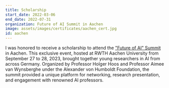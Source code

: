 ```yaml
---
title: Scholarship
start_date: 2022-03-06
end_date: 2022-07-31
organization: Future of AI Summit in Aachen
image: assets/images/certificates/aachen_cert.jpg
id: aachen
---
```


I was honored to receive a scholarship to attend the ["Future of AI" Summit](https://www.aim.rwth-aachen.de/ai-summit/) in Aachen. This exclusive event, hosted at RWTH Aachen University from September 27 to 28, 2023, brought together young researchers in AI from across Germany. Organized by Professor Holger Hoos and Professor Aimee van Wynsberghe under the Alexander von Humboldt Foundation, the summit provided a unique platform for networking, research presentation, and engagement with renowned AI professors. 